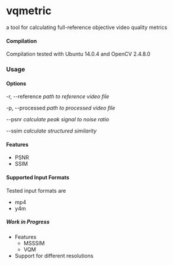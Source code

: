 # vqmetric 

a tool for calculating full-reference objective video quality metrics

#### Compilation

Compilation tested with Ubuntu 14.0.4 and OpenCV 2.4.8.0 

### Usage

#### Options

-r, --reference     *path to reference video file*

-p, --processed     *path to processed video file*

--psnr              *calculate peak signal to noise ratio*

--ssim              *calculate structured similarity*

#### Features

 * PSNR
 * SSIM
 
#### Supported Input Formats

Tested input formats are 
 * mp4
 * y4m
  
##### Work in Progress

 * Features
   * MSSSIM
   * VQM
 * Support for different resolutions
  
 
